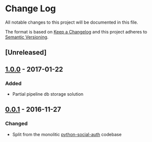 # Change Log

All notable changes to this project will be documented in this file.

The format is based on [Keep a Changelog](http://keepachangelog.com/)
and this project adheres to [Semantic Versioning](http://semver.org/).

## [Unreleased]

## [1.0.0](https://github.com/python-social-auth/social-app-flask-peewee/releases/tag/1.0.0) - 2017-01-22

### Added
- Partial pipeline db storage solution

## [0.0.1](https://github.com/python-social-auth/social-app-flask-peewee/releases/tag/0.0.1) - 2016-11-27

### Changed
- Split from the monolitic [python-social-auth](https://github.com/omab/python-social-auth)
  codebase
